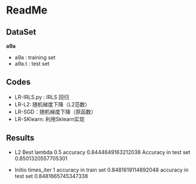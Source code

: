 # ReadMe

## DataSet

**a9a** 

+ a9a : training set
+ a9a.t : test set

## Codes

+ LR-IRLS.py : IRLS 回归
+ LR-L2: 随机梯度下降（L2范数）
+ LR-SGD：随机梯度下降（原函数）
+ LR-SKlearn: 利用Sklearn实现

## Results 

+ L2
  Best lambda 0.5 accuracy 0.8444649163212038
  Accuracy in test set 0.8501320557705301

+ Initio
  times_iter 1
  accuracy in train set 0.8481619114892048
  accuracy in test set 0.8481665745347338

